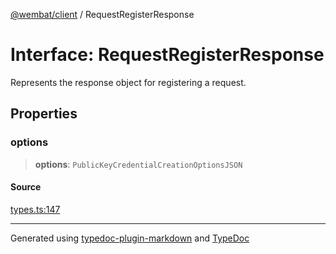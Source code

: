 [@wembat/client](../exports.md) / RequestRegisterResponse

# Interface: RequestRegisterResponse

Represents the response object for registering a request.

## Properties

### options

> **options**: `PublicKeyCredentialCreationOptionsJSON`

#### Source

[types.ts:147](https://github.com/lmarschall/wembat/blob/6919e5d/src/types.ts#L147)

***

Generated using [typedoc-plugin-markdown](https://www.npmjs.com/package/typedoc-plugin-markdown) and [TypeDoc](https://typedoc.org/)
